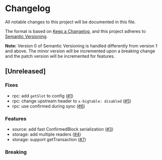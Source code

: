# Changelog

All notable changes to this project will be documented in this file.

The format is based on [Keep a Changelog](https://keepachangelog.com/en/1.0.0/),
and this project adheres to [Semantic Versioning](https://semver.org/spec/v2.0.0.html).

**Note:** Version 0 of Semantic Versioning is handled differently from version 1 and above.
The minor version will be incremented upon a breaking change and the patch version will be incremented for features.

## [Unreleased]

### Fixes

- rpc: add `getSlot` to config ([#1](https://github.com/lamports-dev/alpamayo/pull/1))
- rpc: change upstream header to `x-bigtable: disabled` ([#5](https://github.com/lamports-dev/alpamayo/pull/5))
- rpc: use confirmed during sync ([#6](https://github.com/lamports-dev/alpamayo/pull/6))

### Features

- source: add fast ConfirmedBlock serialization ([#3](https://github.com/lamports-dev/alpamayo/pull/3))
- storage: add multiple readers ([#4](https://github.com/lamports-dev/alpamayo/pull/4))
- storage: support getTransaction ([#7](https://github.com/lamports-dev/alpamayo/pull/7))

### Breaking
